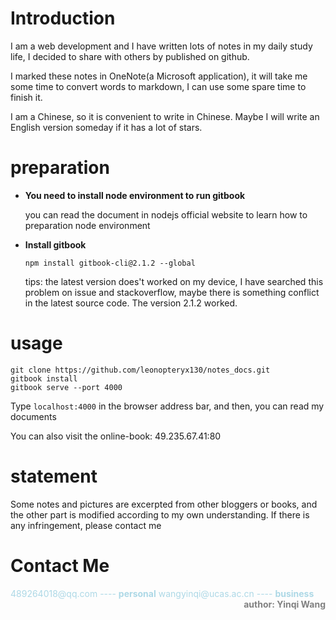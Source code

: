# Introduction

I am a web development and I have written lots of notes in my daily study life, I decided to share with others by published on github.

I marked these notes in OneNote(a Microsoft application), it will take me some time to convert words to markdown, I can use some spare time to finish it.

I am a Chinese, so it is convenient to write in Chinese. Maybe I will write an English version someday if it has a lot of stars.

# preparation
 - **You need to install node environment to run gitbook**

    you can read the document in nodejs official website to learn how to preparation node environment
 - **Install gitbook**
    ```
    npm install gitbook-cli@2.1.2 --global
    ```
    tips: the latest version does't worked on my device, I have searched this problem on issue and stackoverflow, maybe there is something conflict in the latest source code. The version 2.1.2 worked.

# usage
```
git clone https://github.com/leonopteryx130/notes_docs.git
gitbook install
gitbook serve --port 4000
```
Type ```localhost:4000``` in the browser address bar, and then, you can read my documents

You can also visit the online-book: 49.235.67.41:80

# statement
Some notes and pictures are excerpted from other bloggers or books, and the other part is modified according to my own understanding. If there is any infringement, please contact me


# Contact Me
<font color=lightblue>
    489264018@qq.com ---- <strong>personal</strong>
<font>



<font color=lightblue>
    wangyinqi@ucas.ac.cn ---- <strong>business</strong>
<font>

<div  align=right>
    <font color=grey>
        <strong>author: Yinqi Wang</strong>
    <font>
</div>

